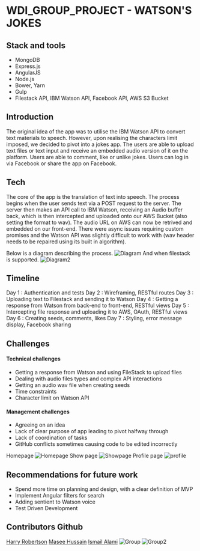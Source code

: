 # WDI_GROUP_PROJECT - WATSON'S JOKES

## Stack and tools
- MongoDB
- Express.js
- AngularJS
- Node.js
- Bower, Yarn
- Gulp
- Filestack API, IBM Watson API, Facebook API, AWS S3 Bucket  

## Introduction
The original idea of the app was to utilise the IBM Watson API to convert text materials to speech. However, upon realising the characters limit imposed, we decided to pivot into a jokes app. The users are able to upload text files or text input and receive an embedded audio version of it on the platform. Users are able to comment, like or unlike jokes. Users can log in via Facebook or share the app on Facebook.

## Tech
The core of the app is the translation of text into speech. The process begins when the user sends text via a POST request to the server. The server then makes an API call to IBM Watson, receiving an Audio buffer back, which is then intercepted and uploaded onto our AWS Bucket (also setting the format to wav). The audio URL on AWS can now be retrived and embedded on our front-end. 
There were async issues requiring custom promises and the Watson API was slightly difficult to work with (wav header needs to be repaired using its built in algorithm).

Below is a diagram describing the process.
![Diagram](https://imgur.com/0O4w0gv.png)
And when filestack is supported.
![Diagram2](https://imgur.com/hlM7nlI.png)

## Timeline 
Day 1 : Authentication and tests
Day 2 : Wireframing, RESTful routes
Day 3 : Uploading text to Filestack and sending it to Watson
Day 4 : Getting a response from Watson from back-end to front-end, RESTful views
Day 5 : Intercepting file response and uploading it to AWS, OAuth, RESTful views
Day 6 : Creating seeds, comments, likes
Day 7 : Styling, error message display, Facebook sharing

## Challenges

#### Technical challenges
- Getting a response from Watson and using FileStack to upload files
- Dealing with audio files types and complex API interactions
- Getting an audio wav file when creating seeds
- Time constraints
- Character limit on Watson API

#### Management challenges
- Agreeing on an idea
- Lack of clear purpose of app leading to pivot halfway through
- Lack of coordination of tasks
- GitHub conflicts sometimes causing code to be edited incorrectly

Homepage
![Homepage](https://imgur.com/NzDcssS.png)
Show page
![Showpage](https://imgur.com/42FVtds.png)
Profile page
![profile](https://imgur.com/T6qv5MS.png)

## Recommendations for future work
- Spend more time on planning and design, with a clear definition of MVP
- Implement Angular filters for search
- Adding sentient to Watson voice
- Test Driven Development

## Contributors Github
[Harry Robertson](https://github.com/harryr89)
[Masee Hussain](https://github.com/Ma5ee2)
[Ismail Alami](https://github.com/ialami)
![Group](https://imgur.com/swO3G2w.png)
![Group2](https://imgur.com/OxbOAF7.png)
